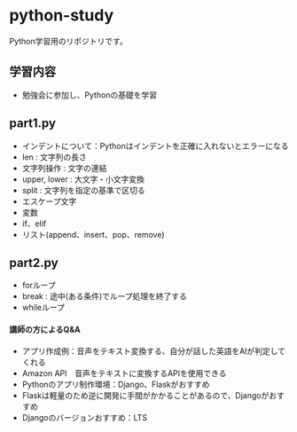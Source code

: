 # python-study
Python学習用のリポジトリです。

## 学習内容
- 勉強会に参加し、Pythonの基礎を学習

## part1.py
- インデントについて：Pythonはインデントを正確に入れないとエラーになる
- len : 文字列の長さ
- 文字列操作 : 文字の連結
- upper, lower : 大文字・小文字変換
- split : 文字列を指定の基準で区切る
- エスケープ文字
- 変数
- if、elif
- リスト(append、insert、pop、remove)

## part2.py
- forループ
- break : 途中(ある条件)でループ処理を終了する
- whileループ

#### 講師の方によるQ&A
- アプリ作成例：音声をテキスト変換する、自分が話した英語をAIが判定してくれる
- Amazon API　音声をテキストに変換するAPIを使用できる
- Pythonのアプリ制作環境：Django、Flaskがおすすめ
- Flaskは軽量のため逆に開発に手間がかかることがあるので、Djangoがおすすめ
- Djangoのバージョンおすすめ：LTS